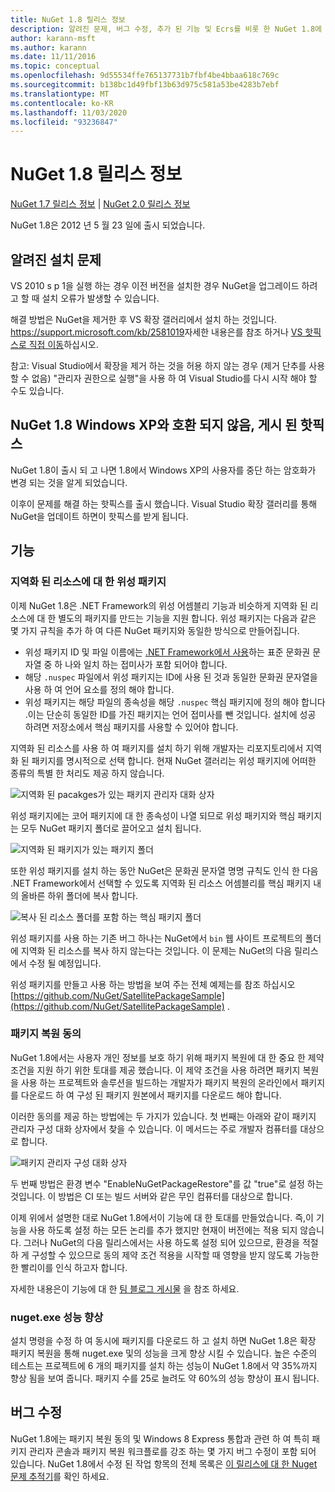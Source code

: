 ```yaml
---
title: NuGet 1.8 릴리스 정보
description: 알려진 문제, 버그 수정, 추가 된 기능 및 Ecrs를 비롯 한 NuGet 1.8에 대 한 릴리스 정보입니다.
author: karann-msft
ms.author: karann
ms.date: 11/11/2016
ms.topic: conceptual
ms.openlocfilehash: 9d55534ffe765137731b7fbf4be4bbaa618c769c
ms.sourcegitcommit: b138bc1d49fbf13b63d975c581a53be4283b7ebf
ms.translationtype: MT
ms.contentlocale: ko-KR
ms.lasthandoff: 11/03/2020
ms.locfileid: "93236847"
---
```

# <a name="nuget-18-release-notes"></a>NuGet 1.8 릴리스 정보

[NuGet 1.7 릴리스 정보](../release-notes/nuget-1.7.md)  |  [NuGet 2.0 릴리스 정보](../release-notes/nuget-2.0.md)

NuGet 1.8은 2012 년 5 월 23 일에 출시 되었습니다.

## <a name="known-installation-issue"></a>알려진 설치 문제
VS 2010 s p 1을 실행 하는 경우 이전 버전을 설치한 경우 NuGet을 업그레이드 하려고 할 때 설치 오류가 발생할 수 있습니다.

해결 방법은 NuGet을 제거한 후 VS 확장 갤러리에서 설치 하는 것입니다.  <https://support.microsoft.com/kb/2581019>자세한 내용은를 참조 하거나 [VS 핫픽스로 직접 이동](http://bit.ly/vsixcertfix)하십시오.

참고: Visual Studio에서 확장을 제거 하는 것을 허용 하지 않는 경우 (제거 단추를 사용할 수 없음) "관리자 권한으로 실행"을 사용 하 여 Visual Studio를 다시 시작 해야 할 수도 있습니다.

## <a name="nuget-18-incompatible-with-windows-xp-hotfix-published"></a>NuGet 1.8 Windows XP와 호환 되지 않음, 게시 된 핫픽스

NuGet 1.8이 출시 되 고 나면 1.8에서 Windows XP의 사용자를 중단 하는 암호화가 변경 되는 것을 알게 되었습니다.

이후이 문제를 해결 하는 핫픽스를 출시 했습니다.  Visual Studio 확장 갤러리를 통해 NuGet을 업데이트 하면이 핫픽스를 받게 됩니다.

## <a name="features"></a>기능

### <a name="satellite-packages-for-localized-resources"></a>지역화 된 리소스에 대 한 위성 패키지
이제 NuGet 1.8은 .NET Framework의 위성 어셈블리 기능과 비슷하게 지역화 된 리소스에 대 한 별도의 패키지를 만드는 기능을 지원 합니다.  위성 패키지는 다음과 같은 몇 가지 규칙을 추가 하 여 다른 NuGet 패키지와 동일한 방식으로 만들어집니다.

* 위성 패키지 ID 및 파일 이름에는 [.NET Framework에서 사용](/openspecs/windows_protocols/ms-lcid/a9eac961-e77d-41a6-90a5-ce1a8b0cdb9c)하는 표준 문화권 문자열 중 하 나와 일치 하는 접미사가 포함 되어야 합니다.
* 해당 `.nuspec` 파일에서 위성 패키지는 ID에 사용 된 것과 동일한 문화권 문자열을 사용 하 여 언어 요소를 정의 해야 합니다.
* 위성 패키지는 해당 파일의 종속성을 해당 `.nuspec` 핵심 패키지에 정의 해야 합니다 .이는 단순히 동일한 ID를 가진 패키지는 언어 접미사를 뺀 것입니다.  설치에 성공 하려면 저장소에서 핵심 패키지를 사용할 수 있어야 합니다.

지역화 된 리소스를 사용 하 여 패키지를 설치 하기 위해 개발자는 리포지토리에서 지역화 된 패키지를 명시적으로 선택 합니다. 현재 NuGet 갤러리는 위성 패키지에 어떠한 종류의 특별 한 처리도 제공 하지 않습니다.

![지역화 된 pacakges가 있는 패키지 관리자 대화 상자](./media/dlg-w-loc-packs.png)

위성 패키지에는 코어 패키지에 대 한 종속성이 나열 되므로 위성 패키지와 핵심 패키지는 모두 NuGet 패키지 폴더로 끌어오고 설치 됩니다.

![지역화 된 패키지가 있는 패키지 폴더](./media/fldr-loc-packs.png)

또한 위성 패키지를 설치 하는 동안 NuGet은 문화권 문자열 명명 규칙도 인식 한 다음 .NET Framework에서 선택할 수 있도록 지역화 된 리소스 어셈블리를 핵심 패키지 내의 올바른 하위 폴더에 복사 합니다.

![복사 된 리소스 폴더를 포함 하는 핵심 패키지 폴더](./media/fldr-copied-loc.png)

위성 패키지를 사용 하는 기존 버그 하나는 NuGet에서 `bin` 웹 사이트 프로젝트의 폴더에 지역화 된 리소스를 복사 하지 않는다는 것입니다.  이 문제는 NuGet의 다음 릴리스에서 수정 될 예정입니다.

위성 패키지를 만들고 사용 하는 방법을 보여 주는 전체 예제는를 참조 하십시오 [https://github.com/NuGet/SatellitePackageSample](https://github.com/NuGet/SatellitePackageSample) .

### <a name="package-restore-consent"></a>패키지 복원 동의
NuGet 1.8에서는 사용자 개인 정보를 보호 하기 위해 패키지 복원에 대 한 중요 한 제약 조건을 지원 하기 위한 토대를 제공 했습니다. 이 제약 조건을 사용 하려면 패키지 복원을 사용 하는 프로젝트와 솔루션을 빌드하는 개발자가 패키지 복원의 온라인에서 패키지를 다운로드 하 여 구성 된 패키지 원본에서 패키지를 다운로드 해야 합니다.

이러한 동의를 제공 하는 방법에는 두 가지가 있습니다. 첫 번째는 아래와 같이 패키지 관리자 구성 대화 상자에서 찾을 수 있습니다.  이 메서드는 주로 개발자 컴퓨터를 대상으로 합니다.

![패키지 관리자 구성 대화 상자](./media/pr-consent-configdlg.png)

두 번째 방법은 환경 변수 "EnableNuGetPackageRestore"를 값 "true"로 설정 하는 것입니다.  이 방법은 CI 또는 빌드 서버와 같은 무인 컴퓨터를 대상으로 합니다.

이제 위에서 설명한 대로 NuGet 1.8에서이 기능에 대 한 토대를 만들었습니다.  즉,이 기능을 사용 하도록 설정 하는 모든 논리를 추가 했지만 현재이 버전에는 적용 되지 않습니다. 그러나 NuGet의 다음 릴리스에서는 사용 하도록 설정 되어 있으므로, 환경을 적절 하 게 구성할 수 있으므로 동의 제약 조건 적용을 시작할 때 영향을 받지 않도록 가능한 한 빨리이를 인식 하고자 합니다.

자세한 내용은이 기능에 대 한 [팀 블로그 게시물](http://blog.nuget.org/20120518/package-restore-and-consent.html) 을 참조 하세요.

### <a name="nugetexe-performance-improvements"></a>nuget.exe 성능 향상
설치 명령을 수정 하 여 동시에 패키지를 다운로드 하 고 설치 하면 NuGet 1.8은 확장 패키지 복원을 통해 nuget.exe 및의 성능을 크게 향상 시킬 수 있습니다.  높은 수준의 테스트는 프로젝트에 6 개의 패키지를 설치 하는 성능이 NuGet 1.8에서 약 35%까지 향상 됨을 보여 줍니다.  패키지 수를 25로 늘려도 약 60%의 성능 향상이 표시 됩니다.

## <a name="bug-fixes"></a>버그 수정
NuGet 1.8에는 패키지 복원 동의 및 Windows 8 Express 통합과 관련 하 여 특히 패키지 관리자 콘솔과 패키지 복원 워크플로를 강조 하는 몇 가지 버그 수정이 포함 되어 있습니다.
NuGet 1.8에서 수정 된 작업 항목의 전체 목록은 [이 릴리스에 대 한 Nuget 문제 추적기](http://nuget.codeplex.com/workitem/list/advanced?keyword=&status=Closed&type=All&priority=All&release=NuGet%201.8&assignedTo=All&component=All&sortField=Votes&sortDirection=Descending&page=0)를 확인 하세요.